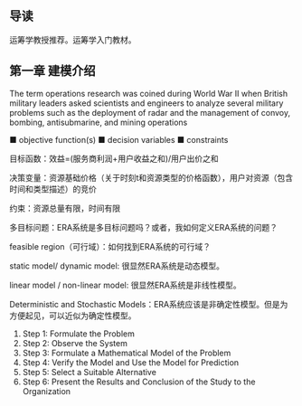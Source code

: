 ## 导读

运筹学教授推荐。运筹学入门教材。



## 第一章 建模介绍

The term operations research was coined during World War II when British military
leaders asked scientists and engineers to analyze several military problems such as the deployment
of radar and the management of convoy, bombing, antisubmarine, and mining
operations



■ objective function(s)
■ decision variables
■ constraints



目标函数：效益=(服务商利润+用户收益之和)/用户出价之和

决策变量：资源基础价格（关于时刻t和资源类型的价格函数），用户对资源（包含时间和类型描述）的竞价

约束：资源总量有限，时间有限



多目标问题：ERA系统是多目标问题吗？或者，我如何定义ERA系统的问题？



feasible region（可行域）：如何找到ERA系统的可行域？

static model/ dynamic model: 很显然ERA系统是动态模型。

linear model / non-linear model: 很显然ERA系统是非线性模型。

Deterministic and Stochastic Models：ERA系统应该是非确定性模型。但是为方便起见，可以近似为确定性模型。



1. Step 1: Formulate the Problem
2. Step 2: Observe the System
3. Step 3: Formulate a Mathematical Model of the Problem
4. Step 4: Verify the Model and Use the Model for Prediction
5. Step 5: Select a Suitable Alternative
6. Step 6: Present the Results and Conclusion of the Study to the Organization


